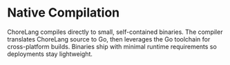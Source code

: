# Native Compilation

ChoreLang compiles directly to small, self-contained binaries. The compiler
translates ChoreLang source to Go, then leverages the Go toolchain for
cross-platform builds. Binaries ship with minimal runtime requirements so
deployments stay lightweight.
